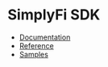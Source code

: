 # SimplyFi SDK

- [Documentation](https://docs.simplyfi.com/sdk.html)
- [Reference](https://simplyfi-com.github.io/kotlin-shared)
- [Samples](sample/README.md)